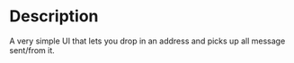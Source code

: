 # Description
A very simple UI that lets you drop in an address and picks up all message sent/from it.

